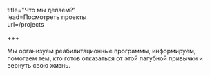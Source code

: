 title="Что мы делаем?"  
lead=Посмотреть проекты  
url=/projects  

+++

Мы организуем реабилитационные программы, информируем, помогаем тем, кто готов отказаться от этой пагубной привычки и вернуть свою жизнь.
